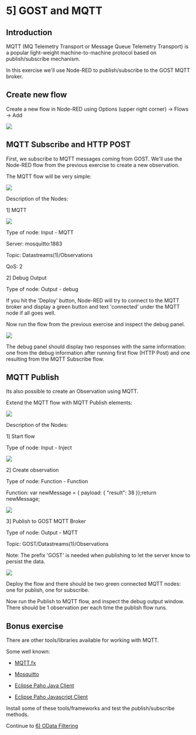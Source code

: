 # 5] GOST and MQTT

## Introduction

MQTT (MQ Telemetry Transport or Message Queue Telemetry Transport) is a popular light-weight machine-to-machine protocol based on publish/subscribe mechanism.

In this exercise we'll use Node-RED to publish/subscribe to the GOST MQTT broker.

## Create new flow

Create a new flow in Node-RED using Options (upper right corner)  -> Flows -> Add

<img src = "images/nodered_add_flow.png">

## MQTT Subscribe and HTTP POST

First, we subscribe to MQTT messages coming from GOST. We'll use the Node-RED flow from the previous exercise to create a new observation.

The MQTT flow will be very simple:

<img src="images/nodered_mqtt_flow.png">


Description of the Nodes:

1] MQTT

<img src="images/nodered_mqtt.png">

Type of node: Input - MQTT

Server: mosquitto:1883

Topic: Datastreams(1)/Observations

QoS: 2

2] Debug Output

Type of node: Output - debug

If you hit the 'Deploy' button, Node-RED will try to connect to the MQTT broker and display a green button and text 'connected' under the MQTT node if all goes well.

Now run the flow from the previous exercise and inspect the debug panel. 

<img src="images/nodered_mqtt_debug.png">

The debug panel should display two responses with the same information: one from the debug information after running first flow (HTTP Post) and one resulting from the MQTT Subscribe flow.

## MQTT Publish

Its also possible to create an Observation using MQTT.

Extend the MQTT flow with MQTT Publish elements:

<img src="images/nodered_mqtt_publish.png">

Description of the Nodes:

1] Start flow

Type of node: Input - Inject

<img src= "images/nodered_start.png">

2] Create observation

Type of node: Function - Function

Function: var newMessage =  { payload: {  "result": 38 }};return newMessage;

<img src= "images/nodered_mqtt_create_observation.png">

3] Publish to GOST MQTT Broker

Type of node: Output - MQTT

Topic: GOST/Datastreams(1)/Observations

Note: The prefix 'GOST' is needed when publishing to let the server know to persist the data.

<img src="images/nodered_mqtt_publish_node.png">

Deploy the flow and there should be two green connected MQTT nodes: one for publish, one for subscribe.

Now run the Publish to MQTT flow, and inspect the debug output window. There should be 1 observation per each time the publish flow runs.

## Bonus exercise

There are other tools/libraries available for working with MQTT.

Some well known:

- <a href="http://mqttfx.org/">MQTT.fx</a>

- <a href="https://mosquitto.org/">Mosquitto</a>

- <a href="https://eclipse.org/paho/clients/java/">Eclipse Paho Java Client</a>

- <a href="https://eclipse.org/paho/clients/js/">Eclipse Paho Javascript Client</a>

Install some of these tools/frameworks and test the publish/subscribe methods.

Continue to <a href = "6_odata_filtering.md">6) OData Filtering</a>
